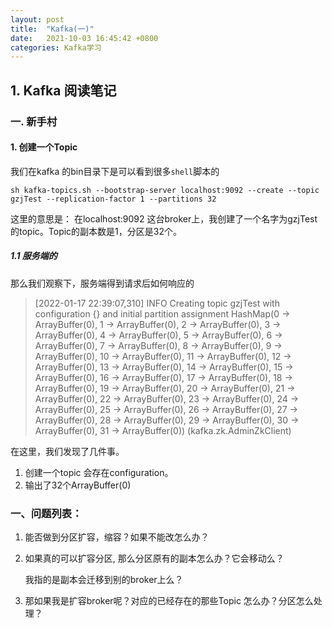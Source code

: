 ```yaml
---
layout: post
title:  "Kafka(一)"
date:   2021-10-03 16:45:42 +0800
categories: Kafka学习
---
```


## 1. Kafka 阅读笔记 

### 一. 新手村

#### 1. 创建一个Topic 

我们在kafka 的bin目录下是可以看到很多``shell``脚本的

```shell
sh kafka-topics.sh --bootstrap-server localhost:9092 --create --topic gzjTest --replication-factor 1 --partitions 32
```

这里的意思是： 在localhost:9092 这台broker上，我创建了一个名字为gzjTest的topic。Topic的副本数是1，分区是32个。

##### 1.1 服务端的

那么我们观察下，服务端得到请求后如何响应的

> [2022-01-17 22:39:07,310] INFO Creating topic gzjTest with configuration {} and initial partition assignment HashMap(0 -> ArrayBuffer(0), 1 -> ArrayBuffer(0), 2 -> ArrayBuffer(0), 3 -> ArrayBuffer(0), 4 -> ArrayBuffer(0), 5 -> ArrayBuffer(0), 6 -> ArrayBuffer(0), 7 -> ArrayBuffer(0), 8 -> ArrayBuffer(0), 9 -> ArrayBuffer(0), 10 -> ArrayBuffer(0), 11 -> ArrayBuffer(0), 12 -> ArrayBuffer(0), 13 -> ArrayBuffer(0), 14 -> ArrayBuffer(0), 15 -> ArrayBuffer(0), 16 -> ArrayBuffer(0), 17 -> ArrayBuffer(0), 18 -> ArrayBuffer(0), 19 -> ArrayBuffer(0), 20 -> ArrayBuffer(0), 21 -> ArrayBuffer(0), 22 -> ArrayBuffer(0), 23 -> ArrayBuffer(0), 24 -> ArrayBuffer(0), 25 -> ArrayBuffer(0), 26 -> ArrayBuffer(0), 27 -> ArrayBuffer(0), 28 -> ArrayBuffer(0), 29 -> ArrayBuffer(0), 30 -> ArrayBuffer(0), 31 -> ArrayBuffer(0)) (kafka.zk.AdminZkClient)

在这里，我们发现了几件事。

1. 创建一个topic 会存在configuration。
2. 输出了32个ArrayBuffer(0) 









### 一、问题列表：

1. 能否做到分区扩容，缩容？如果不能改怎么办？

2. 如果真的可以扩容分区, 那么分区原有的副本怎么办？它会移动么？

   我指的是副本会迁移到别的broker上么？

3. 那如果我是扩容broker呢？对应的已经存在的那些Topic 怎么办？分区怎么处理？

